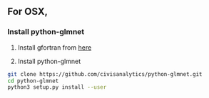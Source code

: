 ## For OSX, 

### Install python-glmnet

1. Install gfortran from [here](http://gcc.gnu.org/wiki/GFortranBinaries#MacOS)

2. Install python-glmnet

```bash
git clone https://github.com/civisanalytics/python-glmnet.git
cd python-glmnet
python3 setup.py install --user
```
